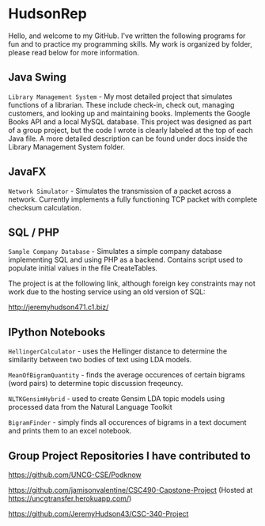 # HudsonRep
Hello, and welcome to my GitHub. I've written the following programs for fun and to practice my programming skills. My work is organized by folder, please read below for more information. 

 ## Java Swing
``Library Management System`` - My most detailed project that simulates functions of a librarian. These include check-in, check out, managing customers, and looking up and maintaining books. Implements the Google Books API and a local MySQL database. This project was designed as part of a group project, but the code I wrote is clearly labeled at the top of each Java file. A more detailed description can be found under docs inside the Library Management System folder. 

## JavaFX

``Network Simulator`` - Simulates the transmission of a packet across a network. Currently implements a fully functioning TCP packet with complete checksum calculation. 

 ## SQL / PHP
``Sample Company Database`` - Simulates a simple company database implementing SQL and using PHP as a backend. Contains script used to populate initial values in the file CreateTables. 

The project is at the following link, although foreign key constraints may not work due to the hosting service using an old version of SQL:

http://jeremyhudson471.c1.biz/


 ## IPython Notebooks
``HellingerCalculator`` - uses the Hellinger distance to determine the similarity between two bodies of text using LDA models.

``MeanOfBigramQuantity`` - finds the average occurences of certain bigrams (word pairs) to determine topic discussion freqeuncy.

``NLTKGensimHybrid`` -  used to create Gensim LDA topic models using processed data from the Natural Language Toolkit

``BigramFinder`` - simply finds all occurences of bigrams in a text document and prints them to an excel notebook. 

 ## Group Project Repositories I have contributed to
 
 https://github.com/UNCG-CSE/Podknow
 
 https://github.com/jamisonvalentine/CSC490-Capstone-Project  (Hosted at https://uncgtransfer.herokuapp.com/)
 
 https://github.com/JeremyHudson43/CSC-340-Project


